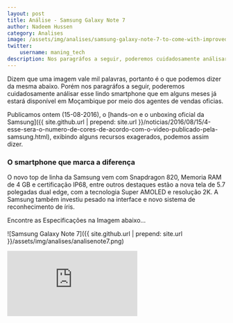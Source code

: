 ```yaml
---
layout: post
title: Análise - Samsung Galaxy Note 7
author: Nadeem Hussen
category: Analises
image: /assets/img/analises/samsung-galaxy-note-7-to-come-with-improved-s-pen-functions-price-hike-expected.jpg
twitter:
    username: maning_tech
description: Nos paragráfos a seguir, poderemos cuidadosamente análisar esse lindo smartphone que em alguns meses já estará disponível em Moçambique por meio dos agentes de vendas oficias.
---
```


Dizem que uma imagem vale mil palavras, portanto é o que podemos dizer da mesma abaixo.
Porém nos paragráfos a seguir, poderemos cuidadosamente análisar esse lindo smartphone que em alguns meses já estará disponível em Moçambique por meio dos agentes de vendas oficias.

Publicamos ontem (15-08-2016), o [hands-on e o unboxing oficial da Samsung]({{ site.github.url | prepend: site.url }}/noticias/2016/08/15/4-esse-sera-o-numero-de-cores-de-acordo-com-o-video-publicado-pela-samsung.html), exibindo alguns recursos exagerados, podemos assim dizer.

### O smartphone que marca a diferença

O novo top de linha da Samsung vem com Snapdragon 820, Memoria RAM de 4 GB e certificação IP68, entre outros destaques estão a nova tela de 5.7 polegadas dual edge, com a tecnologia Super AMOLED e resolução 2K.
A Samsung também investiu pesado na interface e novo sistema de reconhecimento de íris.

Encontre as Especificações na Imagem abaixo...

![Samsung Galaxy Note 7]({{ site.github.url | prepend: site.url }}/assets/img/analises/analisenote7.png)

<iframe src="https://www.youtube.com/embed/d7S08EVv87s" frameborder="0" allowfullscreen></iframe>